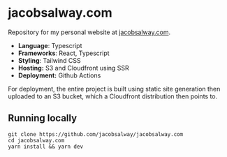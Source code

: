 # jacobsalway.com

Repository for my personal website at [jacobsalway.com](https://jacobsalway.com).

* **Language**: Typescript
* **Frameworks**: React, Typescript
* **Styling**: Tailwind CSS
* **Hosting:** S3 and Cloudfront using SSR
* **Deployment:** Github Actions

For deployment, the entire project is built using static site generation then uploaded to an S3 bucket,
which a Cloudfront distribution then points to.

## Running locally

```
git clone https://github.com/jacobsalway/jacobsalway.com
cd jacobsalway.com
yarn install && yarn dev
```
